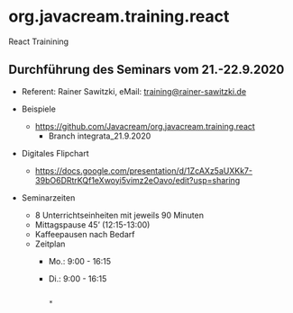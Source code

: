 # org.javacream.training.react
React Trainining
## Durchführung des Seminars vom 21.-22.9.2020

* Referent: Rainer Sawitzki, eMail: training@rainer-sawitzki.de

* Beispiele
  * https://github.com/Javacream/org.javacream.training.react
    *  Branch integrata_21.9.2020
    
* Digitales Flipchart
  * https://docs.google.com/presentation/d/1ZcAXz5aUXKk7-39bO6DRtrKQf1eXwoyi5vimz2eOavo/edit?usp=sharing

* Seminarzeiten
  * 8 Unterrichtseinheiten mit jeweils 90 Minuten
  * Mittagspause 45’ (12:15-13:00)
  * Kaffeepausen nach Bedarf
  * Zeitplan 
    * Mo.:       9:00 - 16:15
    * Di.:       9:00 - 16:15
    
                                                                                                                                                                        * 
